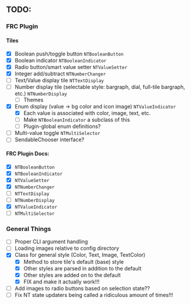 ## TODO:

### FRC Plugin

#### Tiles

- [x] Boolean push/toggle button `NTBooleanButton`
- [x] Boolean indicator `NTBooleanIndicator`
- [x] Radio button/smart value setter `NTValueSetter`
- [x] Integer add/subtract `NTNumberChanger`
- [ ] Text/Value display tile `NTTextDisplay`
- [ ] Number display tile (selectable style: bargraph, dial, full-tile bargraph, etc.) `NTNumberDisplay`
  - [ ] Themes
- [x] Enum display (value -> bg color and icon image) `NTValueIndicator`
  - [x] Each value is associated with color, image, text, etc.
  - [ ] Make `NTBooleanIndicator` a subclass of this
  - [ ] Plugin-global enum definitions?
- [ ] Multi-value toggle `NTMultiSelector`
- [ ] SendableChooser interface? 

#### FRC Plugin Docs:

- [x] `NTBooleanButton`
- [x] `NTBooleanIndicator`
- [x] `NTValueSetter`
- [x] `NTNumberChanger`
- [ ] `NTTextDisplay`
- [ ] `NTNumberDisplay`
- [x] `NTValueIndicator`
- [ ] `NTMultiSelector`

### General Things

- [ ] Proper CLI argument handling
- [ ] Loading images relative to config directory
- [x] Class for general style (Color, Text, Image, TextColor)
  - [x] Method to store tile's default (base) style
  - [x] Other styles are parsed in addition to the default
  - [x] Other styles are added on to the default
  - [x] FIX and make it actually work!!!
- [ ] Add images to radio buttons based on selection state??
- [ ] Fix NT state updaters being called a ridiculous amount of times!!!
